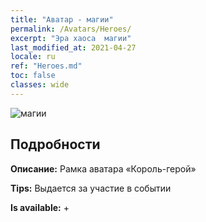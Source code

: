 ```yaml
---
title: "Аватар - магии"
permalink: /Avatars/Heroes/
excerpt: "Эра хаоса  магии"
last_modified_at: 2021-04-27
locale: ru
ref: "Heroes.md"
toc: false
classes: wide
---
```

 ![магии](/images/a/avatarFrame_49.png)

## Подробности

 **Описание:** Рамка аватара «Король-герой» 

 **Tips:** Выдается за участие в событии 

 **Is available:**  + 

